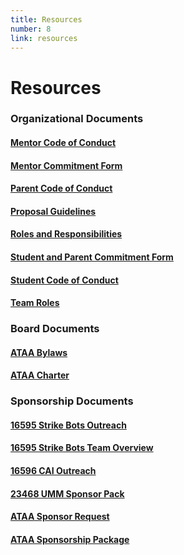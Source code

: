 ```yaml
---
title: Resources
number: 8
link: resources
---
```

<div id="docs" class="container" style="padding: 0px">
	<div class="row">
		<div class="col-12">
			<h1>Resources</h1>
		</div>
	</div>
	<div class="row">
        <div class="col-sm-4 col-12">
			<h3>Organizational Documents</h3>
            <a href="../resources/pdf/organizational/ATAA Mentor Code of Conduct.pdf"><h4>Mentor Code of Conduct</h4></a>
            <a href="../resources/pdf/organizational/ATAA Mentor Commitment Form Template.pdf"><h4>Mentor Commitment Form</h4></a>
            <a href="../resources/pdf/organizational/ATAA Parent Code of Conduct.pdf"><h4>Parent Code of Conduct</h4></a>
            <a href="../resources/pdf/organizational/ATAA Proposal Guidelines.pdf"><h4>Proposal Guidelines</h4></a>
            <a href="../resources/pdf/organizational/ATAA Roles & Responsibilities.pdf"><h4>Roles and Responsibilities</h4></a>
            <a href="../resources/pdf/organizational/ATAA Student and Parent Commitment Form Template.pdf"><h4>Student and Parent Commitment Form</h4></a>
            <a href="../resources/pdf/organizational/ATAA Student Code of Conduct.pdf"><h4>Student Code of Conduct</h4></a>
            <a href="../resources/pdf/organizational/FORGE 4421 FRC Team Roles.pdf"><h4>Team Roles</h4></a>
		</div>
        <div class="col-sm-4 col-12">
			<h3>Board Documents</h3>
            <a href="../resources/pdf/board/ATAA Bylaws.pdf"><h4>ATAA Bylaws</h4></a>
            <a href="../resources/pdf/board/ATAA Charter.pdf"><h4>ATAA Charter</h4></a>
		</div>
        <div class="col-sm-4 col-12">
			<h3>Sponsorship Documents</h3>
            <a href="../resources/pdf/sponsorship/16595 Strike Bots Outreach.pdf"><h4>16595 Strike Bots Outreach</h4></a>
            <a href="../resources/pdf/sponsorship/16595 Strike Bots Team Overview.pdf"><h4>16595 Strike Bots Team Overview</h4></a>
            <a href="../resources/pdf/sponsorship/16596 CAI Outreach day.pdf"><h4>16596 CAI Outreach</h4></a>
            <a href="../resources/pdf/sponsorship/23468 UMM Sponsor pack.pdf"><h4>23468 UMM Sponsor Pack</h4></a>
            <a href="../resources/pdf/sponsorship/ATAA Sponsor Request 2024 competition season.pdf"><h4>ATAA Sponsor Request</h4></a>
            <a href="../resources/pdf/sponsorship/ATAA sponsorship package.pdf"><h4>ATAA Sponsorship Package</h4></a>
		</div>
	</div>
</div>